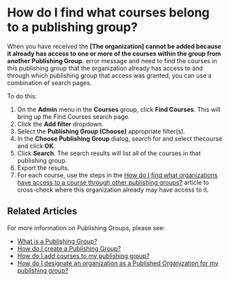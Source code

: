 # How do I find what courses belong to a publishing group?

When you have received the **[The organization] cannot be added because it already has access to one or more of the courses within the group from another Publishing Group.** error message and need to find the courses in this publishing group that the organization already has access to and through which publishing group that access was granted, you can use a combination of search pages. 

To do this: 
 1. On the **Admin** menu in the **Courses** group, click **Find Courses**. This will bring up the Find Courses search page. 
 1. Click the **Add filter** dropdown.
 1. Select the **Publishing Group (Choose)** appropriate filter(s). 
 1. In the **Choose Publishing Group** dialog, search for and select thecourse and click **OK**.
 1. Click **Search**. The search results will list all of the courses in that publishing group.
 1. Export the results.
 1. For each course, use the steps in the [How do I find what organizations have access to a course through other publishing groups?](pg-add-pg-error-resolution.md) article to cross-check where this organization already may have access to it.

## Related Articles

For more information on Publishing Groups, please see:

- [What is a Publishing Group?](what-is-publishing-group.md)
- [How do I create a Publishing Group?](create-publishing-group.md)
- [How do I add courses to my publishing group?](add-courses-to-publishing-group.md)
- [How do I designate an organization as a Published Organization for my publishing group?](add-published-orgs-to-publishing-group.md)